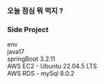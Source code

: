 ### 오늘 점심 뭐 먹지 ?

### Side Project


env     
java17    
springBoot 3.2.11    
AWS EC2 - Ubuntu 22.04.5 LTS     
AWS RDS - mySql 8.0.2     
